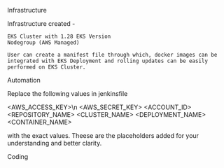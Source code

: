 Infrastructure

Infrastructure created -

    EKS Cluster with 1.28 EKS Version
    Nodegroup (AWS Managed)

    User can create a manifest file through which, docker images can be integrated with EKS Deployment and rolling updates can be easily performed on EKS Cluster.


Automation


Replace the following values in jenkinsfile

<AWS_ACCESS_KEY>\n
<AWS_SECRET_KEY>
<REGION>
<ACCOUNT_ID>
<REPOSITORY_NAME>
<CLUSTER_NAME>
<DEPLOYMENT_NAME>
<CONTAINER_NAME>
<NAMESPACE>

with the exact values. Theese are the placeholders added for your understanding and better clarity.



Coding
